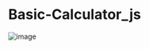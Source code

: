 # Basic-Calculator_js

![image](https://github.com/maharunnasa/Basic-Calculator_js/assets/120726749/15f867d8-12df-4f08-882c-4c15e0250b75)
